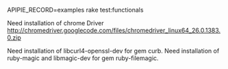 APIPIE_RECORD=examples rake test:functionals

Need installation of chrome Driver
http://chromedriver.googlecode.com/files/chromedriver_linux64_26.0.1383.0.zip

Need installation of libcurl4-openssl-dev for gem curb.
Need installation of ruby-magic and libmagic-dev for gem ruby-filemagic.

